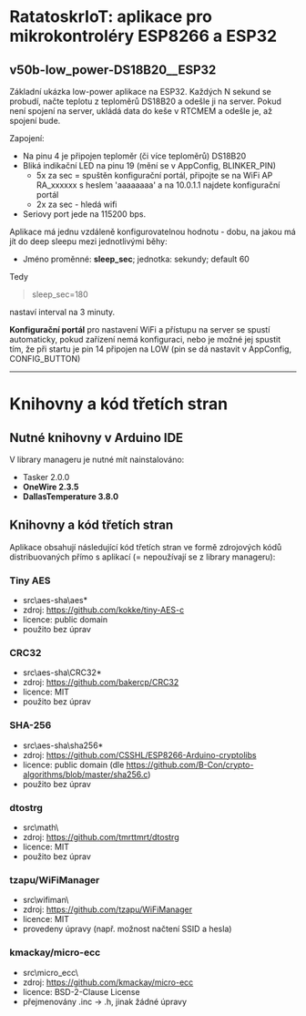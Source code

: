 # RatatoskrIoT: aplikace pro mikrokontroléry ESP8266 a ESP32

## **v50b-low_power-DS18B20__ESP32**

Základní ukázka low-power aplikace na ESP32. Každých N sekund se probudí, načte teplotu z teploměrů DS18B20 a odešle ji na server.
Pokud není spojení na server, ukládá data do keše v RTCMEM a odešle je, až spojení bude.

Zapojení:
- Na pinu 4 je připojen teploměr (či více teploměrů) DS18B20
- Bliká indikační LED na pinu 19 (mění se v AppConfig, BLINKER_PIN)
    - 5x za sec = spuštěn konfigurační portál, připojte se na WiFi AP RA_xxxxxx s heslem 'aaaaaaaa' a na 10.0.1.1 najdete konfigurační portál
    - 2x za sec - hledá wifi
- Seriovy port jede na 115200 bps.

Aplikace má jednu vzdáleně konfigurovatelnou hodnotu - dobu, na jakou má jít do deep sleepu mezi jednotlivými běhy:
- Jméno proměnné: **sleep_sec**; jednotka: sekundy; default 60

Tedy
>  sleep_sec=180

nastaví interval na 3 minuty.

**Konfigurační portál** pro nastavení WiFi a přístupu na server se spustí automaticky, pokud zařízení nemá konfiguraci, nebo je možné jej spustit tím, že při startu je pin 14 připojen na LOW (pin se dá nastavit v AppConfig, CONFIG_BUTTON)

---


# Knihovny a kód třetích stran

## Nutné knihovny v Arduino IDE
V library manageru je nutné mít nainstalováno:
- Tasker 2.0.0
- **OneWire 2.3.5**
- **DallasTemperature  3.8.0**

## Knihovny a kód třetích stran 

Aplikace obsahují následující kód třetích stran ve formě zdrojových kódů distribuovaných přímo s aplikací (= nepoužívají se z library manageru):

### Tiny AES
- src\aes-sha\aes*
- zdroj: https://github.com/kokke/tiny-AES-c
- licence: public domain
- použito bez úprav

### CRC32
- src\aes-sha\CRC32*
- zdroj: https://github.com/bakercp/CRC32
- licence: MIT
- použito bez úprav

### SHA-256
- src\aes-sha\sha256*
- zdroj: https://github.com/CSSHL/ESP8266-Arduino-cryptolibs
- licence: public domain (dle https://github.com/B-Con/crypto-algorithms/blob/master/sha256.c)
- použito bez úprav

### dtostrg
- src\math\
- zdroj: https://github.com/tmrttmrt/dtostrg
- licence: MIT
- použito bez úprav

### tzapu/WiFiManager
- src\wifiman\
- zdroj: https://github.com/tzapu/WiFiManager
- licence: MIT
- provedeny úpravy (např. možnost načtení SSID a hesla)

### kmackay/micro-ecc
- src\micro_ecc\
- zdroj: https://github.com/kmackay/micro-ecc
- licence: BSD-2-Clause License
- přejmenovány .inc -> .h, jinak žádné úpravy

